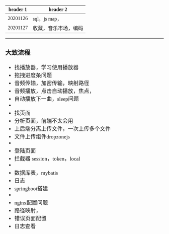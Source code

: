 <span  style="font-family: Simsun,serif; font-size: 17px; ">

header 1 | header 2
---|---
20201126 | sql，js map，
20201127 | 收藏，音乐市场，编码

---

### 大致流程

-  找播放器，学习使用播放器
-  拖拽进度条问题
-  音频传输，加密传输，映射路径
-  音频播放，点击自动播放，焦点，
-  自动播放下一曲，sleep问题
-
-  找页面
-  分析页面，前端不太会用
-  上后端分离上传文件，一次上传多个文件
-  文件上传组件dropzonejs
-
-  登陆页面
-  拦截器 session，token，local
-
-  数据库表，mybatis
-  日志
-  springboot搭建
-
-  nginx配置问题
-  路径映射，
-  错误页面配置
-  日志查看

</span>
